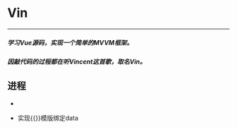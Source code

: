# Vin
---
##### 学习Vue源码，实现一个简单的MVVM框架。
##### 因敲代码的过程都在听Vincent这首歌，取名Vin。

## 进程
-

- 实现{{}}模版绑定data
